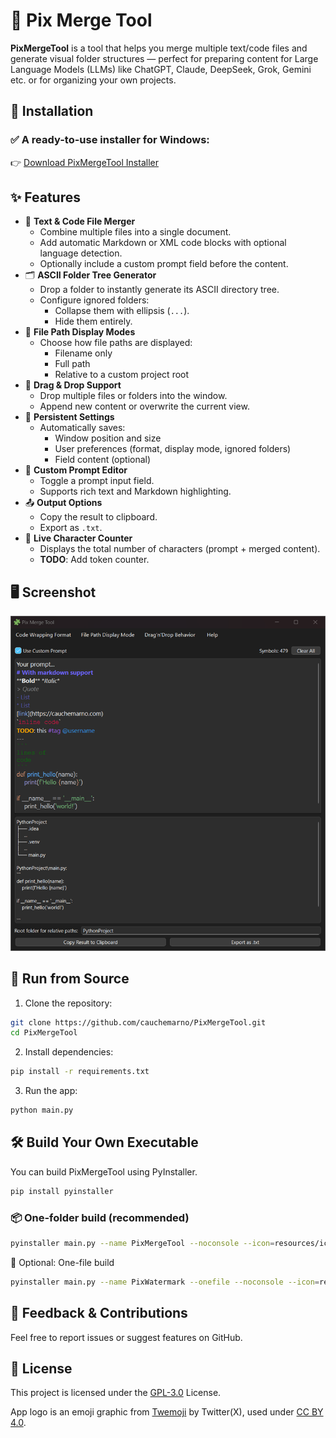 # 🧩 Pix Merge Tool

**PixMergeTool** is a tool that helps you merge multiple text/code files and generate visual folder structures — perfect for preparing content for Large Language Models (LLMs) like ChatGPT, Claude, DeepSeek, Grok, Gemini etc. or for organizing your own projects.

## 🚀 Installation

### ✅ A ready-to-use installer for Windows:
👉 [Download PixMergeTool Installer](https://github.com/cauchemarno/PixMergeTool/releases)

## ✨ Features

- 📂 **Text & Code File Merger**
  - Combine multiple files into a single document.
  - Add automatic Markdown or XML code blocks with optional language detection.
  - Optionally include a custom prompt field before the content.
- 🗂️ **ASCII Folder Tree Generator**
  - Drop a folder to instantly generate its ASCII directory tree.
  - Configure ignored folders:
    - Collapse them with ellipsis (`...`).
    - Hide them entirely.
- 🔀 **File Path Display Modes**
  - Choose how file paths are displayed:
    - Filename only
    - Full path
    - Relative to a custom project root
- 📎 **Drag & Drop Support**
  - Drop multiple files or folders into the window.
  - Append new content or overwrite the current view.
- 💾 **Persistent Settings**
  - Automatically saves:
    - Window position and size
    - User preferences (format, display mode, ignored folders)
    - Field content (optional)
- 🧠 **Custom Prompt Editor**
  - Toggle a prompt input field.
  - Supports rich text and Markdown highlighting.
- 📤 **Output Options**
  - Copy the result to clipboard.
  - Export as `.txt`.
- 🔢 **Live Character Counter**
  - Displays the total number of characters (prompt + merged content).
  - **TODO**: Add token counter.

## 🖥 Screenshot

![Screenshot1](assets/app_screenshot.png)

## 🧪 Run from Source

1. Clone the repository:

```bash
git clone https://github.com/cauchemarno/PixMergeTool.git
cd PixMergeTool
```

2. Install dependencies:

```bash
pip install -r requirements.txt
```

3. Run the app:

```bash
python main.py
```

## 🛠 Build Your Own Executable
You can build PixMergeTool using PyInstaller.
```bash
pip install pyinstaller
```

### 📦 One-folder build (recommended)
```bash
pyinstaller main.py --name PixMergeTool --noconsole --icon=resources/icons/icon.ico
```

🧍 Optional: One-file build
```bash
pyinstaller main.py --name PixWatermark --onefile --noconsole --icon=resources/icons/icon.ico
```

## 💬 Feedback & Contributions
Feel free to report issues or suggest features on GitHub.

## 📜 License

This project is licensed under the [GPL-3.0](https://www.gnu.org/licenses/gpl-3.0.html) License.

App logo is an emoji graphic from [Twemoji](https://github.com/twitter/twemoji) by Twitter(X), used under [CC BY 4.0](https://creativecommons.org/licenses/by/4.0/).
